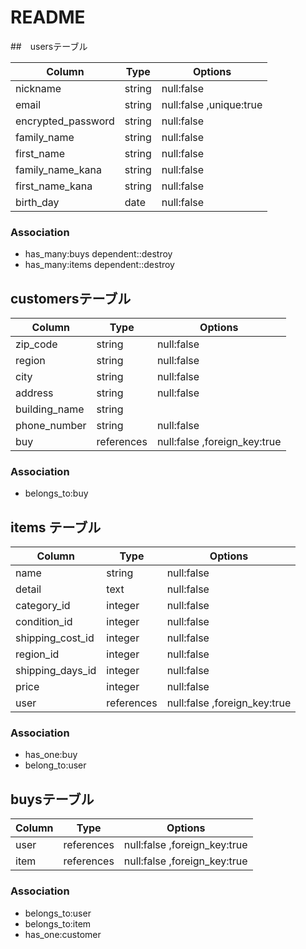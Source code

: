 # README

##　usersテーブル

| Column             | Type       | Options                 |
| ------------------ | ---------- | ----------------------- |
| nickname           | string     | null:false              |
| email              | string     | null:false ,unique:true |
| encrypted_password | string     | null:false              |
| family_name        | string     | null:false              |
| first_name         | string     | null:false              |
| family_name_kana   | string     | null:false              |
| first_name_kana    | string     | null:false              |
| birth_day          | date       | null:false              |

### Association
* has_many:buys  dependent::destroy
* has_many:items dependent::destroy





## customersテーブル
| Column             | Type       | Options                 |
| ------------------ | ---------- | ----------------------- |
| zip_code           | string     | null:false              |
| region             | string     | null:false              |
| city               | string     | null:false              |
| address            | string     | null:false              |
| building_name      | string     |                         |
| phone_number       | string     | null:false              | 
| buy                | references | null:false ,foreign_key:true |

### Association
* belongs_to:buy






## items テーブル
| Column             | Type       | Options                      |
| ------------------ | ---------- | ----------------------------  |
| name               | string     | null:false                    |
| detail             | text       | null:false                    |
| category_id        | integer    | null:false                    |
| condition_id       | integer    | null:false                    |
| shipping_cost_id   | integer    | null:false                    |
| region_id          | integer    | null:false                    |
| shipping_days_id   | integer    | null:false                    |
| price              | integer    | null:false                    |
| user               | references | null:false ,foreign_key:true  |

### Association
* has_one:buy
* belong_to:user





## buysテーブル
| Column             | Type       | Options                      |
| ------------------ | ---------- | ----------------------------  |
| user               | references | null:false ,foreign_key:true |
| item               | references | null:false ,foreign_key:true |



### Association
* belongs_to:user  
* belongs_to:item 
* has_one:customer 








